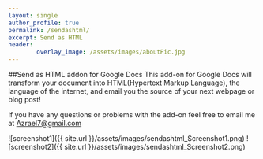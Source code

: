 ```yaml
---
layout: single
author_profile: true
permalink: /sendashtml/
excerpt: Send as HTML
header:
        overlay_image: /assets/images/aboutPic.jpg
---
```

##Send as HTML addon for Google Docs
This add-on for Google Docs will transform your document into HTML(Hypertext Markup Language), the language of the internet, and email you the source of your next webpage or blog post!

If you have any questions or problems with the add-on feel free to email me at Azrael7@gmail.com

![screenshot1]({{ site.url }}/assets/images/sendashtml_Screenshot1.png)
![screenshot2]({{ site.url }}/assets/images/sendashtml_Screenshot2.png)

